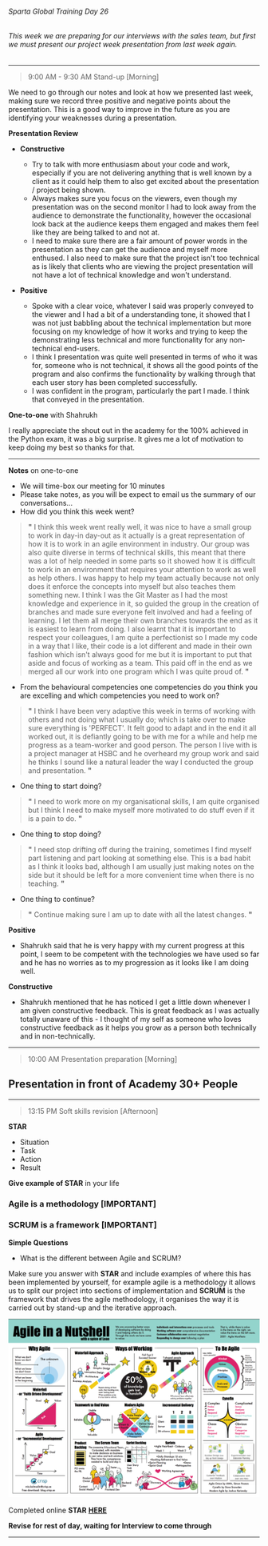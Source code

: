 ###### Sparta Global Training Day 26
###### This week we are preparing for our interviews with the sales team, but first we must present our project week presentation from last week again.
___

> 9:00 AM - 9:30 AM Stand-up [Morning]

We need to go through our notes and look at how we presented last week, making sure we record three positive and negative points
about the presentation. This is a good way to improve in the future as you are identifying your weaknesses during a presentation.

**Presentation Review**
* **Constructive**
    * Try to talk with more enthusiasm about your code and work, especially if you are not delivering anything that is
    well known by a client as it could help them to also get excited about the presentation / project being shown.
    * Always makes sure you focus on the viewers, even though my presentation was on the second monitor I had to look away from the
    audience to demonstrate the functionality, however the occasional look back at the audience keeps them engaged and makes them feel
    like they are being talked to and not at.
    * I need to make sure there are a fair amount of power words in the presentation as they can get the audience and myself
    more enthused. I also need to make sure that the project isn't too technical as is likely that clients who are viewing the project
    presentation will not have a lot of technical knowledge and won't understand.

* **Positive**
   * Spoke with a clear voice, whatever I said was properly conveyed to the viewer and I had a bit of a understanding tone, it showed that I
   was not just babbling about the technical implementation but more focusing on my knowledge of how it works and trying to keep
   the demonstrating less technical and more functionality for any non-technical end-users.
   * I think I presentation was quite well presented in terms of who it was for, someone who is not technical, it shows all the good points
   of the program and also confirms the functionality by walking through that each user story has been completed successfully.
   * I was confident in the program, particularly the part I made. I think that conveyed in the presentation.
   
**One-to-one** with Shahrukh

I really appreciate the shout out in the academy for the 100% achieved in the Python exam, it was a big surprise.
It gives me a lot of motivation to keep doing my best so thanks for that.

---

**Notes** on one-to-one

- We will time-box our meeting for 10 minutes
- Please take notes, as you will be expect to email us the summary of our conversations...
- How did you think this week went?
>**"** I think this week went really well, it was nice to have a small group to work in day-in day-out as it actually is a great
>representation of how it is to work in an agile environment in industry. Our group was also quite diverse in terms of technical skills,
>this meant that there was a lot of help needed in some parts so it showed how it is difficult to work in an environment that requires your attention
>to work as well as help others. I was happy to help my team actually because not only does it enforce the concepts into myself but also teaches them something new.
>I think I was the Git Master as I had the most knowledge and experience in it, so guided the group in the creation of branches and
>made sure everyone felt involved and had a feeling of learning. I let them all merge their own branches towards the end as it is easiest to
>learn from doing. I also learnt that it is important to respect your colleagues, I am quite a perfectionist so I made my code in a way that I like, their
>code is a lot different and made in their own fashion which isn't always good for me but it is important to put that aside and focus of working as a team. This
>paid off in the end as we merged all our work into one program which I was quite proud of.
>**"**
- From the behavioural competencies one competencies do you think you are excelling and which competencies you need to work on?
>**"** I think I have been very adaptive this week in terms of working with others and not doing what I usually do; which is
>take over to make sure everything is 'PERFECT'. It felt good to adapt and in the end it all worked out, it is defiantly going to be with me
>for a while and help me progress as a team-worker and good person. The person I live with is a project manager at HSBC and he overheard my group work
>and said he thinks I sound like a natural leader the way I conducted the group and presentation.
>**"**
- One thing to start doing? 
>**"** I need to work more on my organisational skills, I am quite organised but I think I need to make myself more motivated to do stuff
>even if it is a pain to do. 
>**"**
- One thing to stop doing? 
>**"** I need stop drifting off during the training, sometimes I find myself part listening and part looking at something else. This is a bad habit
>as I think it looks bad, although I am usually just making notes on the side but it should be left for a more convenient time when there is no teaching.
>**"**
- One thing to continue?
> **"** Continue making sure I am up to date with all the latest changes.
> **"**

**Positive** 
- Shahrukh said that he is very happy with my current progress at this point, I seem to be competent with the technologies we have used so far
and he has no worries as to my progression as it looks like I am doing well.

**Constructive** 
- Shahrukh mentioned that he has noticed I get a little down whenever I am given constructive feedback. This is great feedback as I was
actually totally unaware of this - I thought of my self as someone who loves constructive feedback as it helps you grow as a person both technically
and in non-technically.

___

> 10:00 AM Presentation preparation [Morning]

## **Presentation in front of Academy 30+ People**


___

> 13:15 PM Soft skills revision [Afternoon]

**STAR**
* Situation
* Task
* Action
* Result

**Give example of STAR** in your life


### **Agile** is a methodology [IMPORTANT]
### **SCRUM** is a framework [IMPORTANT]

**Simple Questions**
* What is the different between Agile and SCRUM?

Make sure you answer with **STAR** and include examples of where this has been implemented by yourself, for example
agile is a methodology it allows us to split our project into sections of implementation and **SCRUM** is the framework
that drives the agile methodology, it organises the way it is carried out by stand-up and the iterative approach.

![alt text](../../Images/Agile_in_a_nutshell.png)


Completed online **STAR** [**HERE**](https://forms.office.com/Pages/ResponseDetailPage.aspx?id=fMYV_3Aon06twX1h2FW2Z79EQBoj-m1FvzgXyOfwAJVUREREODhTTjQ1R0pFQk0xN0FQMlhLOEFIVS4u&rid=17&GetResponseToken=-PgxhAdMudRLVUQTSWIJ7YMdr8aK0AsY416ACHlC1lw)

**Revise for rest of day, waiting for Interview to come through**

___